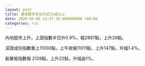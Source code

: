 ```yaml
---
layout: post
title: 滬深股市半日升近1%或以上
date: 2020-05-08 11:47:16.000000000 +08:00
categories: rss
---
```


內地股市上升，上證指數半日升0.9%，報2897點，上升26點。

深證成份指數重上11000點，上午收報11011點，上升147點，升幅1.4%。

創業板指數報 2128點，上升22點，升幅逾1%。
